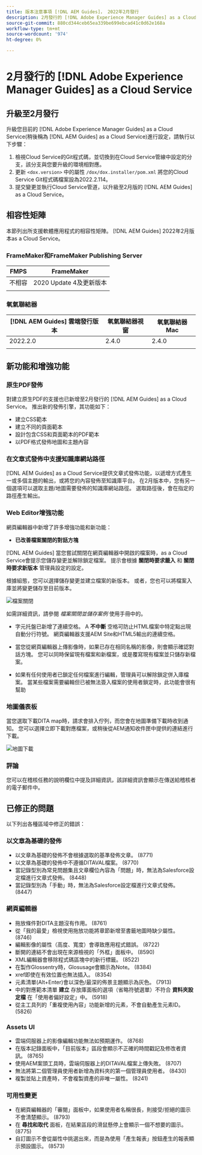 ```yaml
---
title: 版本注意事項 [!DNL AEM Guides]， 2022年2月發行
description: 2月發行的 [!DNL Adobe Experience Manager Guides] as a Cloud Service
source-git-commit: 880cd344ceb65ea339be699ebcad41c0d62e168a
workflow-type: tm+mt
source-wordcount: '974'
ht-degree: 0%

---
```


# 2月發行的 [!DNL Adobe Experience Manager Guides] as a Cloud Service

## 升級至2月發行

升級您目前的 [!DNL Adobe Experience Manager Guides] as a Cloud Service(稍後稱為 [!DNL AEM Guides] as a Cloud Service)進行設定，請執行以下步驟：
1. 檢視Cloud Service的Git程式碼，並切換到在Cloud Service管線中設定的分支，該分支與您要升級的環境相對應。
1. 更新 `<dox.version>` 中的屬性 `/dox/dox.installer/pom.xml` 將您的Cloud Service Git程式碼檔案設為2022.2.114。
1. 提交變更並執行Cloud Service管道，以升級至2月版的 [!DNL AEM Guides] as a Cloud Service。

## 相容性矩陣

本節列出所支援軟體應用程式的相容性矩陣。 [!DNL AEM Guides] 2022年2月版本as a Cloud Service。

### FrameMaker和FrameMaker Publishing Server

| FMPS | FrameMaker |
| --- | --- |
| 不相容 | 2020 Update 4及更新版本 |
| | |


### 氧氣聯結器

| [!DNL AEM Guides] 雲端發行版本 | 氧氣聯結器視窗 | 氧氣聯結器Mac |
| --- | --- | --- |
| 2022.2.0 | 2.4.0 | 2.4.0 |
|  |  |  |


## 新功能和增強功能

### 原生PDF發佈

對建立原生PDF的支援也已新增至2月發行的 [!DNL AEM Guides] as a Cloud Service。 推出新的發佈引擎，其功能如下：
* 建立CSS範本
* 建立不同的頁面範本
* 設計包含CSS和頁面範本的PDF範本
* 以PDF格式發佈地圖和主題內容

### 在文章式發佈中支援知識庫網站路徑

[!DNL AEM Guides] as a Cloud Service提供文章式發佈功能，以遞增方式產生一或多個主題的輸出，或將您的內容發佈至知識庫平台。 在2月版本中，您有另一個選項可以選取主題/地圖需要發佈的知識庫網站路徑。 選取路徑後，會在指定的路徑產生輸出。

### Web Editor增強功能

網頁編輯器中新增了許多增強功能和新功能：

* **已改善檔案關閉的對話方塊**

[!DNL AEM Guides] 當您嘗試關閉在網頁編輯器中開啟的檔案時，as a Cloud Service會提示您儲存變更並解除鎖定檔案。 提示會根據 **關閉時要求籤入** 和 **關閉時要求新版本** 管理員設定的設定。

根據組態，您可以選擇儲存變更並建立檔案的新版本。 或者，您也可以將檔案入庫並將變更儲存至目前版本。

![檔案關閉](assets/file-close-save-changes-unlock.png)

如需詳細資訊，請參閱 *檔案關閉並儲存案例* 使用手冊中的。

* 字元托盤已新增了連續空格。  A **不中斷** 空格可防止HTML檔案中特定點出現自動分行符號。 網頁編輯器支援AEM Site和HTML5輸出的連續空格。

* 當您從網頁編輯器上傳影像時，如果已存在相同名稱的影像，則會顯示確認對話方塊。 您可以同時保留現有檔案和新檔案，或是覆寫現有檔案並只儲存新檔案。

* 如果有任何使用者已鎖定任何檔案進行編輯，管理員可以解除鎖定併入庫檔案。 當某些檔案需要編輯但已被無法簽入檔案的使用者鎖定時，此功能會很有幫助

### 地圖儀表板

當您選取下載DITA map時，請求會排入佇列，而您會在地圖準備下載時收到通知。 您可以選擇立即下載對應檔案，或稍後從AEM通知收件匣中提供的連結進行下載。

![地圖下載](assets/download-map-prompt.png)

### 評論

您可以在稽核任務的說明欄位中提及詳細資訊，該詳細資訊會顯示在傳送給稽核者的電子郵件中。

## 已修正的問題

以下列出各種區域中修正的錯誤：

### 以文章為基礎的發佈

* 以文章為基礎的發佈不會根據選取的基準發佈文章。 (8771)
* 以文章為基礎的發佈中不遵循DITAVAL檔案。 (8770)
* 當記錄型別為常見問題集且文章欄位內容為「問題」時，無法為Salesforce設定檔進行文章式發佈。 (8448)
* 當記錄型別為「手動」時，無法為Salesforce設定檔進行文章式發佈。 (8447)

### 網頁編輯器

* 拖放條件對DITA主題沒有作用。 (8761)
* 從「我的最愛」檢視使用拖放功能將章節新增至書籤地圖時缺少屬性。 (8746)
* 編輯影像的屬性（高度、寬度）會導致應用程式錯誤。 (8722)
* 斷開的連結不會出現在來源檢視的「外框」面板中。 (8590)
* XML編輯器會移除程式碼區塊中的新行標籤。 (8522)
* 在製作Glossentry時，Glosusage會顯示為Note。 (8384)
* xref即使在有效位置也無法插入。 (8354)
* 元素清單(Alt+Enter)會以深色/最深的佈景主題顯示為灰色。 (7913)
* 中的對應範本清單 **建立** 存放庫面板的選項（省略符號選單）不符合 **資料夾設定檔** 在「使用者偏好設定」中。 (5918)
* 從主工具列的「重複使用內容」功能新增的元素，不會自動產生元素ID。 (5826)

### Assets UI

* 雲端伺服器上的影像編輯功能無法如預期運作。 (8768)
* 在版本記錄面板中，「目前版本」區段會顯示不正確的時間戳記及修改者資訊。 (8765)
* 使用AEM案頭工具時，雲端伺服器上的DITAVAL檔案上傳失敗。 (8707)
* 無法將第二個管理員使用者新增為資料夾的第一個管理員使用者。 (8430)
* 複製並貼上資產時，不會複製資產的非唯一屬性。 (8241)

### 可用性變更

* 在網頁編輯器的「審閱」面板中，如果使用者名稱很長，則接受/拒絕的圖示不會清楚顯示。 (8793)
* 在 **尋找和取代** 面板，在結果區段的滑鼠懸停上會顯示一個不想要的圖示。 (8775)
* 自訂圖示不會從屬性中挑選出來，而是為使用「產生報表」按鈕產生的報表顯示預設圖示。 (8573)
